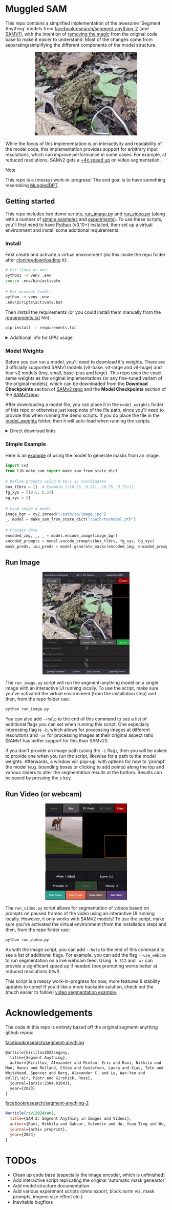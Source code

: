# Muggled SAM

This repo contains a simplified implementation of the awesome 'Segment Anything' models from [facebookresearch/segment-anything-2](https://github.com/facebookresearch/segment-anything-2) (and [SAMV1](https://github.com/facebookresearch/segment-anything)), with the intention of [removing the magic](https://en.wikipedia.org/wiki/Muggle) from the original code base to make it easier to understand. Most of the changes come from separating/simplifying the different components of the model structure.

<p align="center">
  <img src=".readme_assets/demo_anim.gif">
</p>

While the focus of this implementation is on interactivity and readability of the model code, this implementation provides support for arbitrary input resolutions, which can improve performance in some cases. For example, at reduced resolutions, SAMv2 gets a [~4x speed up](https://github.com/heyoeyo/muggled_sam/tree/main/simple_examples#video-segmentation) on video segmentation.

> [!Note]
> This repo is a (messy) work-in-progress! The end goal is to have something resembling [MuggledDPT](https://github.com/heyoeyo/muggled_dpt).

## Getting started

This repo includes two demo scripts, [run_image.py](https://github.com/heyoeyo/muggled_sam/blob/main/run_image.py) and [run_video.py](https://github.com/heyoeyo/muggled_sam/blob/main/run_video.py) (along with a number of [simple examples](https://github.com/heyoeyo/muggled_sam/tree/main/simple_examples) and [experiments](https://github.com/heyoeyo/muggled_sam/tree/main/experiments)). To use these scripts, you'll first need to have [Python](https://www.python.org/) (v3.10+) installed, then set up a virtual environment and install some additional requirements.

### Install
First create and activate a virtual environment (do this inside the repo folder after [cloning/downloading](https://docs.github.com/en/repositories/creating-and-managing-repositories/cloning-a-repository) it):
```bash
# For linux or mac:
python3 -m venv .env
source .env/bin/activate

# For windows (cmd):
python -m venv .env
.env\Scripts\activate.bat
```

Then install the requirements (or you could install them manually from the [requirements.txt](https://github.com/heyoeyo/muggled_sam/blob/main/requirements.txt) file):
```bash
pip install -r requirements.txt
```

<details>
<summary>Additional info for GPU usage</summary>

If you're using Windows and want to use an Nvidia GPU or if you're on Linux and don't have a GPU, you'll need to use a slightly different install command to make use of your hardware setup. You can use the [Pytorch installer guide](https://pytorch.org/get-started/locally/) to figure out the command to use. For example, for GPU use on Windows it may look something like:
```bash
pip3 uninstall torch  # <-- Do this first if you already installed from the requirements.txt file
pip3 install torch --index-url https://download.pytorch.org/whl/cu121
```

**Note**: With the Windows install as-is, you may get an error about a `missing c10.dll` dependency. Downloading and installing this [mysterious .exe file](https://aka.ms/vs/16/release/vc_redist.x64.exe) seems to fix the problem.

</details>



### Model Weights

Before you can run a model, you'll need to download it's weights. There are 3 officially supported SAMv1 models (vit-base, vit-large and vit-huge) and four v2 models (tiny, small, base-plus and large). This repo uses the exact same weights as the original implementations (or any fine-tuned variant of the original models), which can be downloaded from the **Download Checkpoints** section of [SAMv2 repo](https://github.com/facebookresearch/segment-anything-2?tab=readme-ov-file#download-checkpoints) and the **Model Checkpoints** section of the [SAMv1 repo](https://github.com/facebookresearch/segment-anything?tab=readme-ov-file#model-checkpoints).

After downloading a model file, you can place it in the `model_weights` folder of this repo or otherwise just keep note of the file path, since you'll need to provide this when running the demo scripts. If you do place the file in the [model_weights](https://github.com/heyoeyo/muggled_sam/tree/main/model_weights) folder, then it will auto-load when running the scripts.

<details>

<summary>Direct download links</summary>

The tables below include direct download links to all of the supported models. **Note:** These are all links to the original repos, none of these files belong to MuggledSAM!

| SAMv2 Models | Size (MB) |
| -----| -----|
| [sam2_hiera_tiny](https://dl.fbaipublicfiles.com/segment_anything_2/072824/sam2_hiera_tiny.pt) | 160 |
| [sam2_hiera_small](https://dl.fbaipublicfiles.com/segment_anything_2/072824/sam2_hiera_small.pt) | 185 |
| [sam2_hiera_base_plus](https://dl.fbaipublicfiles.com/segment_anything_2/072824/sam2_hiera_base_plus.pt) | 325 |
| [sam2_hiera_large](https://dl.fbaipublicfiles.com/segment_anything_2/072824/sam2_hiera_large.pt) | 900 |

| SAMv1 Models | Size (MB) |
| -----| -----|
| [sam-vit-base](https://dl.fbaipublicfiles.com/segment_anything/sam_vit_b_01ec64.pth) | 375 |
| [sam-vit-large](https://dl.fbaipublicfiles.com/segment_anything/sam_vit_l_0b3195.pth) | 1250 |
| [sam-vit-huge](https://dl.fbaipublicfiles.com/segment_anything/sam_vit_h_4b8939.pth) | 2560 |

</details>

### Simple Example
Here is an [example](https://github.com/heyoeyo/muggled_sam/tree/main/simple_examples/image_segmentation.py) of using the model to generate masks from an image:
```python
import cv2
from lib.make_sam import make_sam_from_state_dict

# Define prompts using 0-to-1 xy coordinates
box_tlbrs = []  # Example [((0.25, 0.25), (0.75, 0.75))]
fg_xys = [(0.5, 0.5)]
bg_xys = []

# Load image & model
image_bgr = cv2.imread("/path/to/image.jpg")
_, model = make_sam_from_state_dict("/path/to/model.pth")

# Process data
encoded_img, _, _ = model.encode_image(image_bgr)
encoded_prompts = model.encode_prompts(box_tlbrs, fg_xys, bg_xys)
mask_preds, iou_preds = model.generate_masks(encoded_img, encoded_prompts)
```

## Run Image

<p align="center">
  <img src=".readme_assets/run_image_anim.gif">
</p>

The `run_image.py` script will run the segment-anything model on a single image with an interactive UI running locally. To use the script, make sure you've activated the virtual environment (from the installation step) and then, from the repo folder use:
```bash
python run_image.py
```

You can also add  `--help` to the end of this command to see a list of additional flags you can set when running this script. One especially interesting flag is `-b`, which allows for processing images at different resolutions and `-ar` for processing images at their original aspect ratio (SAMv1 has better support for this than SAMv2!).

If you don't provide an image path (using the `-i` flag), then you will be asked to provide one when you run the script, likewise for a path to the model weights. Afterwards, a window will pop-up, with options for how to 'prompt' the model (e.g. bounding boxes or clicking to add points) along the top and various sliders to alter the segmentation results at the bottom. Results can be saved by pressing the `s` key.


## Run Video (or webcam)


<p align="center">
  <img src=".readme_assets/run_video_anim.gif">
</p>


The `run_video.py` script allows for segmentation of videos based on prompts on paused frames of the video using an interactive UI running locally. However, it only works with SAMv2 models!
To use the script, make sure you've activated the virtual environment (from the installation step) and then, from the repo folder use:
```bash
python run_video.py
```

As with the image script, you can add `--help` to the end of this command to see a list of additional flags. For example, you can add the flag `--use_webcam` to run segmentation on a live webcam feed. Using `-b 512` and `-ar` can provide a significant speed up if needed (box prompting works better at reduced resolutions btw!).

This script is a messy work-in-progress for now, more features & stability updates to come! If you'd like a more hackable solution, check out the (much easier to follow) [video segmentation example](https://github.com/heyoeyo/muggled_sam/blob/main/simple_examples/video_segmentation.py).


# Acknowledgements

The code in this repo is entirely based off the original segment-anything github repos:

[facebookresearch/segment-anything](https://github.com/facebookresearch/segment-anything)
```
@article{kirillov2023segany,
  title={Segment Anything},
  author={Kirillov, Alexander and Mintun, Eric and Ravi, Nikhila and Mao, Hanzi and Rolland, Chloe and Gustafson, Laura and Xiao, Tete and Whitehead, Spencer and Berg, Alexander C. and Lo, Wan-Yen and Doll{\'a}r, Piotr and Girshick, Ross},
  journal={arXiv:2304.02643},
  year={2023}
}
```


[facebookresearch/segment-anything-2](https://github.com/facebookresearch/segment-anything-2)
```bibtex
@article{ravi2024sam2,
  title={SAM 2: Segment Anything in Images and Videos},
  author={Ravi, Nikhila and Gabeur, Valentin and Hu, Yuan-Ting and Hu, Ronghang and Ryali, Chaitanya and Ma, Tengyu and Khedr, Haitham and R{\"a}dle, Roman and Rolland, Chloe and Gustafson, Laura and Mintun, Eric and Pan, Junting and Alwala, Kalyan Vasudev and Carion, Nicolas and Wu, Chao-Yuan and Girshick, Ross and Doll{\'a}r, Piotr and Feichtenhofer, Christoph},
  journal={arXiv preprint},
  year={2024}
}
```


# TODOs
- Clean up code base (especially the image encoder, which is unfinished)
- Add interactive script replicating the original 'automatic mask geneartor'
- Add model structure documentation
- Add various experiment scripts (onnx export, block norm vis, mask prompts, imgenc size effect etc.)
- Inevitable bugfixes